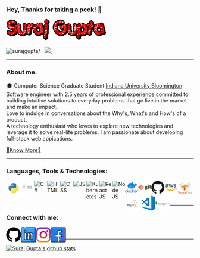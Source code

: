


### Hey, Thanks for taking a peek! 🥳
![Name gif](https://github.com/surajgupta-git/surajgupta-git/blob/main/name.gif)

<p align="left"> 
  <img src=https://komarev.com/ghpvc/?username=surajgupta-git alt=surajgupta/> &nbsp; 
  <a href="https://www.linkedin.com/in/surajguptagudla/">
    <img src="https://img.shields.io/badge/SurajGupta-blue?style=flat&logo=linkedin">
  </a> &nbsp;    
</p>

 --- 


### About me. <br/>
🎓 Computer Science Graduate Student [Indiana University Bloomington](https://cs.indiana.edu/)<br>
Software engineer with 2.5 years of professional experience committed to building intuitive solutions to everyday problems that go live in the market and make an impact.<br> 
Love to indulge in conversations about the Why's, What's and How's of a product.<br>
A technology enthusiast who loves to explore new technologies and leverage it to solve real-life problems.
I am passionate about developing full-stack web appications.<br />

[🌟Know More🌟](https://surajgupta-git.github.io/portfolio-2/)

---

### Languages, Tools & Technologies:


[<img align="left" alt="Python" width="40px" src="https://raw.githubusercontent.com/github/explore/80688e429a7d4ef2fca1e82350fe8e3517d3494d/topics/python/python.png" />][resources]
[<img align="left" alt="Java" width="35px" src="https://raw.githubusercontent.com/github/explore/80688e429a7d4ef2fca1e82350fe8e3517d3494d/topics/java/java.png" />][resources]
[<img align="left" alt="C#" width="35px" src="https://user-images.githubusercontent.com/66148226/128506236-a0285195-cd7b-4e90-b006-6a9bfb27c2eb.png" />][resources]
[<img align="left" alt="HTML" width="35px" src="https://user-images.githubusercontent.com/66148226/128506571-beab6911-692d-48ae-b3b1-ea3d3d78e52c.png" />][resources]
[<img align="left" alt="CSS" width="35px" src="https://cdn.pixabay.com/photo/2017/08/05/11/16/logo-2582747_1280.png" />][resources]
[<img align="left" alt="JS" width="35px" src="https://user-images.githubusercontent.com/66148226/128506828-01f74d08-ff49-4621-8ead-bcdd4674a3d2.png" />][resources]
[<img align="left" alt="Kubernetes" width="35px" src="https://user-images.githubusercontent.com/66148226/128506883-bdee27fb-e831-4493-b198-74a1eb4958c5.png" />][resources]
[<img align="left" alt="React JS" width="35px" src="https://user-images.githubusercontent.com/66148226/128507502-cd6a43eb-6fdd-4e51-b5c0-8cc7c5e8ab3f.png" />][resources]
[<img align="left" alt="Node JS" width="35px" src="https://user-images.githubusercontent.com/66148226/128507571-c0236352-608e-4296-be4b-55301cb9dceb.png" />][resources]
[<img align="left" alt="Docker" width="35px" src="https://raw.githubusercontent.com/github/explore/80688e429a7d4ef2fca1e82350fe8e3517d3494d/topics/docker/docker.png" />][resources]
[<img align="left" alt="Git" width="35px" src="https://raw.githubusercontent.com/github/explore/80688e429a7d4ef2fca1e82350fe8e3517d3494d/topics/git/git.png" />][resources]
[<img align="left" alt="GitHub" width="35px" src="https://raw.githubusercontent.com/github/explore/78df643247d429f6cc873026c0622819ad797942/topics/github/github.png" />][resources]
[<img align="left" alt="AWS" width="35px" src="https://raw.githubusercontent.com/github/explore/e94815998e4e0713912fed477a1f346ec04c3da2/topics/aws/aws.png" />][resources]
[<img align="left" alt="TensorFlow" width="40px" 
src="https://raw.githubusercontent.com/github/explore/80688e429a7d4ef2fca1e82350fe8e3517d3494d/topics/tensorflow/tensorflow.png" />][resources]
[<img align="left" alt="MySQL" width="40px" src="https://raw.githubusercontent.com/github/explore/80688e429a7d4ef2fca1e82350fe8e3517d3494d/topics/mysql/mysql.png" />][resources]
[<img align="left" alt="Visual Studio Code" width="40px" src="https://raw.githubusercontent.com/github/explore/80688e429a7d4ef2fca1e82350fe8e3517d3494d/topics/visual-studio-code/visual-studio-code.png" />][resources]
[<img align="left" alt="MongoDB" width="40px" src="https://raw.githubusercontent.com/github/explore/80688e429a7d4ef2fca1e82350fe8e3517d3494d/topics/mongodb/mongodb.png" />][resources]<br />
<br />
<br />


---

### Connect with me:

[<img align="left" width="40px" alt="codeSTACKr | Twitter" width="22px" src="Icons\iconmonstr-github-1.svg" />][GitHub]
[<img align="left" width="40px" alt="codeSTACKr | LinkedIn" width="22px" src="Icons/linkedin-logo.svg" />][linkedin]
[<img align="left" width="40px" alt="codeSTACKr | Instagram" width="22px" src="Icons/instagram.svg" />][instagram]
[<img align="left" width="40px" alt="codeSTACKr | LinkedIn" width="22px" src="Icons/facebook-logo.svg" />][FaceBook]

<br/>

---

<a href="https://github.com/surajgupta-git">
<img align="center" src="https://github-readme-stats.vercel.app/api?username=surajgupta-git&show_icons=true&theme=dark&line_height=27" alt="Suraj Gupta's github stats"/>
</a>

[GitHub]: https://github.com/surajgupta-git
[instagram]: https://www.instagram.com/suraj.gupta_sg/
[linkedin]: https://www.linkedin.com/in/surajguptagudla/
[FaceBook]: https://www.facebook.com/SurajGupta.Gudla/
[resources]: https://surajgupta-git.github.io/portfolio-2/

